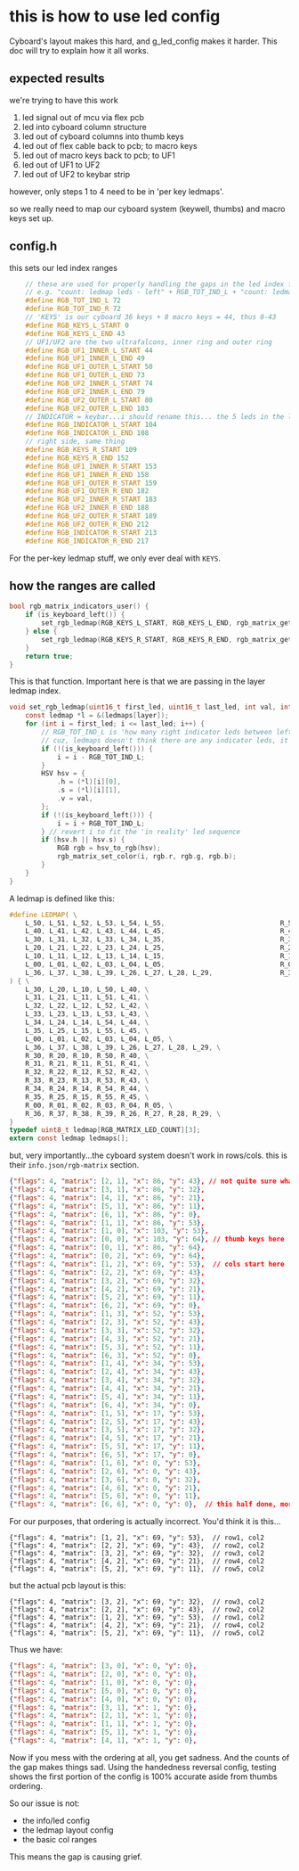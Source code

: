 # this is how to use led config

Cyboard's layout makes this hard, and g_led_config makes it harder.  This doc will try to explain how it all works.

## expected results
we're trying to have this work
1. led signal out of mcu via flex pcb
2. led into cyboard column structure
3. led out of cyboard columns into thumb keys
4. led out of flex cable back to pcb; to macro keys
5. led out of macro keys back to pcb; to UF1
6. led out of UF1 to UF2
7. led out of UF2 to keybar strip

however, only steps 1 to 4 need to be in 'per key ledmaps'.

so we really need to map our cyboard system (keywell, thumbs) and macro keys set up.

## config.h
this sets our led index ranges
```c
    // these are used for properly handling the gaps in the led index for "non-ledmap" leds
    // e.g. "count: ledmap leds - left" + RGB_TOT_IND_L + "count: ledmap leds - right" + RGB_TOT_IND_R = total led index size
    #define RGB_TOT_IND_L 72
    #define RGB_TOT_IND_R 72
    // 'KEYS' is our cyboard 36 keys + 8 macro keys = 44, thus 0-43
    #define RGB_KEYS_L_START 0
    #define RGB_KEYS_L_END 43
    // UF1/UF2 are the two ultrafalcons, inner ring and outer ring
    #define RGB_UF1_INNER_L_START 44
    #define RGB_UF1_INNER_L_END 49
    #define RGB_UF1_OUTER_L_START 50
    #define RGB_UF1_OUTER_L_END 73
    #define RGB_UF2_INNER_L_START 74
    #define RGB_UF2_INNER_L_END 79
    #define RGB_UF2_OUTER_L_START 80
    #define RGB_UF2_OUTER_L_END 103
    // INDICATOR = keybar...i should rename this... the 5 leds in the led strip above keywell
    #define RGB_INDICATOR_L_START 104
    #define RGB_INDICATOR_L_END 108
    // right side, same thing
    #define RGB_KEYS_R_START 109
    #define RGB_KEYS_R_END 152
    #define RGB_UF1_INNER_R_START 153
    #define RGB_UF1_INNER_R_END 158
    #define RGB_UF1_OUTER_R_START 159
    #define RGB_UF1_OUTER_R_END 182
    #define RGB_UF2_INNER_R_START 183
    #define RGB_UF2_INNER_R_END 188
    #define RGB_UF2_OUTER_R_START 189
    #define RGB_UF2_OUTER_R_END 212
    #define RGB_INDICATOR_R_START 213
    #define RGB_INDICATOR_R_END 217
```

For the per-key ledmap stuff, we only ever deal with `KEYS`.

## how the ranges are called
```c
bool rgb_matrix_indicators_user() {
    if (is_keyboard_left()) {
        set_rgb_ledmap(RGB_KEYS_L_START, RGB_KEYS_L_END, rgb_matrix_get_val(), get_highest_layer(layer_state | default_layer_state));
    } else {
        set_rgb_ledmap(RGB_KEYS_R_START, RGB_KEYS_R_END, rgb_matrix_get_val(), get_highest_layer(layer_state | default_layer_state));
    }
    return true;
}
```

This is that function.  Important here is that we are passing in the layer ledmap index.
```c
void set_rgb_ledmap(uint16_t first_led, uint16_t last_led, int val, int layer) {
    const ledmap *l = &(ledmaps[layer]);
    for (int i = first_led; i <= last_led; i++) {
        // RGB_TOT_IND_L is 'how many right indicator leds between left and right key ranges, in the context of the led-flag section of g_led_config'
        // cuz, ledmaps doesn't think there are any indicator leds, it believes you only have l.key-range + r.key-range = total addressable leds
        if (!(is_keyboard_left())) {
            i = i - RGB_TOT_IND_L;
        }
        HSV hsv = {
            .h = (*l)[i][0],
            .s = (*l)[i][1],
            .v = val,
        };
        if (!(is_keyboard_left())) {
            i = i + RGB_TOT_IND_L;
        } // revert i to fit the 'in reality' led sequence
        if (hsv.h || hsv.s) {
            RGB rgb = hsv_to_rgb(hsv);
            rgb_matrix_set_color(i, rgb.r, rgb.g, rgb.b);
        }
    }
}
```

A ledmap is defined like this:
```c
#define LEDMAP( \
    L_50, L_51, L_52, L_53, L_54, L_55,                             R_50, R_51, R_52, R_53, R_54, R_55, \
    L_40, L_41, L_42, L_43, L_44, L_45,                             R_40, R_41, R_42, R_43, R_44, R_45, \
    L_30, L_31, L_32, L_33, L_34, L_35,                             R_30, R_31, R_32, R_33, R_34, R_35, \
    L_20, L_21, L_22, L_23, L_24, L_25,                             R_20, R_21, R_22, R_23, R_24, R_25, \
    L_10, L_11, L_12, L_13, L_14, L_15,                             R_10, R_11, R_12, R_13, R_14, R_15, \
    L_00, L_01, L_02, L_03, L_04, L_05,                             R_00, R_01, R_02, R_03, R_04, R_05, \
    L_36, L_37, L_38, L_39, L_26, L_27, L_28, L_29,                 R_36, R_37, R_38, R_39, R_26, R_27, R_28, R_29 \
) { \
    L_30, L_20, L_10, L_50, L_40, \
    L_31, L_21, L_11, L_51, L_41, \
    L_32, L_22, L_12, L_52, L_42, \
    L_33, L_23, L_13, L_53, L_43, \
    L_34, L_24, L_14, L_54, L_44, \
    L_35, L_25, L_15, L_55, L_45, \
    L_00, L_01, L_02, L_03, L_04, L_05, \
    L_36, L_37, L_38, L_39, L_26, L_27, L_28, L_29, \
    R_30, R_20, R_10, R_50, R_40, \
    R_31, R_21, R_11, R_51, R_41, \
    R_32, R_22, R_12, R_52, R_42, \
    R_33, R_23, R_13, R_53, R_43, \
    R_34, R_24, R_14, R_54, R_44, \
    R_35, R_25, R_15, R_55, R_45, \
    R_00, R_01, R_02, R_03, R_04, R_05, \
    R_36, R_37, R_38, R_39, R_26, R_27, R_28, R_29, \
}
typedef uint8_t ledmap[RGB_MATRIX_LED_COUNT][3];
extern const ledmap ledmaps[];
```

but, very importantly...the cyboard system doesn't work in rows/cols.  this is their `info.json/rgb-matrix` section.
```json
{"flags": 4, "matrix": [2, 1], "x": 86, "y": 43}, // not quite sure what this is
{"flags": 4, "matrix": [3, 1], "x": 86, "y": 32},
{"flags": 4, "matrix": [4, 1], "x": 86, "y": 21},
{"flags": 4, "matrix": [5, 1], "x": 86, "y": 11},
{"flags": 4, "matrix": [6, 1], "x": 86, "y": 0},
{"flags": 4, "matrix": [1, 1], "x": 86, "y": 53},
{"flags": 4, "matrix": [1, 0], "x": 103, "y": 53},
{"flags": 4, "matrix": [0, 0], "x": 103, "y": 64}, // thumb keys here
{"flags": 4, "matrix": [0, 1], "x": 86, "y": 64},
{"flags": 4, "matrix": [0, 2], "x": 69, "y": 64},
{"flags": 4, "matrix": [1, 2], "x": 69, "y": 53},  // cols start here
{"flags": 4, "matrix": [2, 2], "x": 69, "y": 43},
{"flags": 4, "matrix": [3, 2], "x": 69, "y": 32},
{"flags": 4, "matrix": [4, 2], "x": 69, "y": 21},
{"flags": 4, "matrix": [5, 2], "x": 69, "y": 11},
{"flags": 4, "matrix": [6, 2], "x": 69, "y": 0},
{"flags": 4, "matrix": [1, 3], "x": 52, "y": 53},
{"flags": 4, "matrix": [2, 3], "x": 52, "y": 43},
{"flags": 4, "matrix": [3, 3], "x": 52, "y": 32},
{"flags": 4, "matrix": [4, 3], "x": 52, "y": 21},
{"flags": 4, "matrix": [5, 3], "x": 52, "y": 11},
{"flags": 4, "matrix": [6, 3], "x": 52, "y": 0},
{"flags": 4, "matrix": [1, 4], "x": 34, "y": 53},
{"flags": 4, "matrix": [2, 4], "x": 34, "y": 43},
{"flags": 4, "matrix": [3, 4], "x": 34, "y": 32},
{"flags": 4, "matrix": [4, 4], "x": 34, "y": 21},
{"flags": 4, "matrix": [5, 4], "x": 34, "y": 11},
{"flags": 4, "matrix": [6, 4], "x": 34, "y": 0},
{"flags": 4, "matrix": [1, 5], "x": 17, "y": 53},
{"flags": 4, "matrix": [2, 5], "x": 17, "y": 43},
{"flags": 4, "matrix": [3, 5], "x": 17, "y": 32},
{"flags": 4, "matrix": [4, 5], "x": 17, "y": 21},
{"flags": 4, "matrix": [5, 5], "x": 17, "y": 11},
{"flags": 4, "matrix": [6, 5], "x": 17, "y": 0},
{"flags": 4, "matrix": [1, 6], "x": 0, "y": 53},
{"flags": 4, "matrix": [2, 6], "x": 0, "y": 43},
{"flags": 4, "matrix": [3, 6], "x": 0, "y": 32},
{"flags": 4, "matrix": [4, 6], "x": 0, "y": 21},
{"flags": 4, "matrix": [5, 6], "x": 0, "y": 11},
{"flags": 4, "matrix": [6, 6], "x": 0, "y": 0},  // this half done, more for next half
```

For our purposes, that ordering is actually incorrect.  You'd think it is this...
```
{"flags": 4, "matrix": [1, 2], "x": 69, "y": 53},  // row1, col2
{"flags": 4, "matrix": [2, 2], "x": 69, "y": 43},  // row2, col2
{"flags": 4, "matrix": [3, 2], "x": 69, "y": 32},  // row3, col2
{"flags": 4, "matrix": [4, 2], "x": 69, "y": 21},  // row4, col2
{"flags": 4, "matrix": [5, 2], "x": 69, "y": 11},  // row5, col2
```
but the actual pcb layout is this:
```
{"flags": 4, "matrix": [3, 2], "x": 69, "y": 32},  // row3, col2
{"flags": 4, "matrix": [2, 2], "x": 69, "y": 43},  // row2, col2
{"flags": 4, "matrix": [1, 2], "x": 69, "y": 53},  // row1, col2
{"flags": 4, "matrix": [4, 2], "x": 69, "y": 21},  // row4, col2
{"flags": 4, "matrix": [5, 2], "x": 69, "y": 11},  // row5, col2
```

Thus we have:
```json
{"flags": 4, "matrix": [3, 0], "x": 0, "y": 0},
{"flags": 4, "matrix": [2, 0], "x": 0, "y": 0},
{"flags": 4, "matrix": [1, 0], "x": 0, "y": 0}, 
{"flags": 4, "matrix": [5, 0], "x": 0, "y": 0},
{"flags": 4, "matrix": [4, 0], "x": 0, "y": 0},
{"flags": 4, "matrix": [3, 1], "x": 1, "y": 0},
{"flags": 4, "matrix": [2, 1], "x": 1, "y": 0},
{"flags": 4, "matrix": [1, 1], "x": 1, "y": 0},
{"flags": 4, "matrix": [5, 1], "x": 1, "y": 0},
{"flags": 4, "matrix": [4, 1], "x": 1, "y": 0},
```
Now if you mess with the ordering at all, you get sadness.  And the counts of the gap makes things sad.
Using the handedness reversal config, testing shows the first portion of the config is 100% accurate aside from thumbs ordering.

So our issue is not:
- the info/led config
- the ledmap layout config
- the basic col ranges

This means the gap is causing grief.
